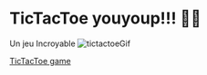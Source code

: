 # TicTacToe youyoup!!! 🎉😂

Un jeu Incroyable ![tictactoeGif](https://i.giphy.com/media/v1.Y2lkPTc5MGI3NjExenZxMnNiZGNsZGU1dTk4N3JldWQwOHhueDNxYnVzcjFsam9zcDhjdSZlcD12MV9pbnRlcm5hbF9naWZfYnlfaWQmY3Q9Zw/gR92EF4p9XyEHyD2n5/giphy.gif)

[TicTacToe game](https://hugo0o3.github.io/TicTacToe/)



